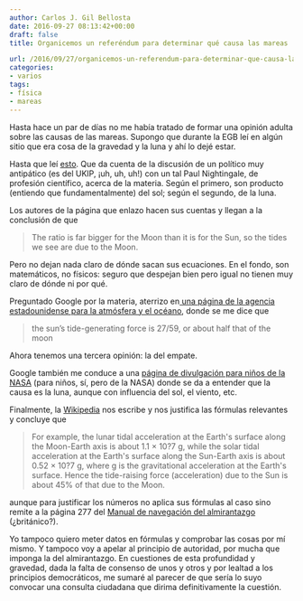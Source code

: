 ```yaml
---
author: Carlos J. Gil Bellosta
date: 2016-09-27 08:13:42+00:00
draft: false
title: Organicemos un referéndum para determinar qué causa las mareas

url: /2016/09/27/organicemos-un-referendum-para-determinar-que-causa-las-mareas/
categories:
- varios
tags:
- física
- mareas
---
```


Hasta hace un par de días no me había tratado de formar una opinión adulta sobre las causas de las mareas. Supongo que durante la EGB leí en algún sitio que era cosa de la gravedad y la luna y ahí lo dejé estar.

Hasta que leí [esto](https://plus.maths.org/content/political-tides). Que da cuenta de la discusión de un político muy antipático (es del UKIP, ¡uh, uh, uh!) con un tal Paul Nightingale, de profesión científico, acerca de la materia. Según el primero, son producto (entiendo que fundamentalmente) del sol; según el segundo, de la luna.

Los autores de la página que enlazo hacen sus cuentas y llegan a la conclusión de que



<blockquote>The ratio is far bigger for the Moon than it is for the Sun, so the tides we see are due to the Moon.</blockquote>



Pero no dejan nada claro de dónde sacan sus ecuaciones. En el fondo, son matemáticos, no físicos: seguro que despejan bien pero igual no tienen muy claro de dónde ni por qué.

Preguntado Google por la materia, aterrizo en[ una página de la agencia estadounidense para la atmósfera y el océano](http://oceanservice.noaa.gov/education/kits/tides/tides02_cause.html), donde se me dice que



<blockquote>the sun’s tide-generating force is 27/59, or about half that of the moon</blockquote>



Ahora tenemos una tercera opinión: la del empate.

Google también me conduce a una [página de divulgación para niños de la NASA](http://scijinks.jpl.nasa.gov/tides/) (para niños, sí, pero de la NASA) donde se da a entender que la causa es la luna, aunque con influencia del sol, el viento, etc.

Finalmente, la [Wikipedia](https://en.wikipedia.org/wiki/Tidal_force) nos escribe y nos justifica las fórmulas relevantes y concluye que



<blockquote>For example, the lunar tidal acceleration at the Earth's surface along the Moon-Earth axis is about 1.1 × 10?7 g, while the solar tidal acceleration at the Earth's surface along the Sun-Earth axis is about 0.52 × 10?7 g, where g is the gravitational acceleration at the Earth's surface. Hence the tide-raising force (acceleration) due to the Sun is about 45% of that due to the Moon. </blockquote>



aunque para justificar los números no aplica sus fórmulas al caso sino remite a la página 277 del [Manual de navegación del almirantazgo](https://books.google.es/books?id=GCgXCxG4VLcC&redir_esc=y) (¿británico?).

Yo tampoco quiero meter datos en fórmulas y comprobar las cosas por mí mismo. Y tampoco voy a apelar al principio de autoridad, por mucha que imponga la del almirantazgo. En cuestiones de esta profundidad y gravedad, dada la falta de consenso de unos y otros y por lealtad a los principios democráticos, me sumaré al parecer de que sería lo suyo convocar una consulta ciudadana que dirima definitivamente la cuestión.
